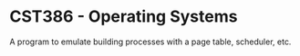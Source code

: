 CST386 - Operating Systems
================

A program to emulate building processes with a page table, scheduler, etc.
